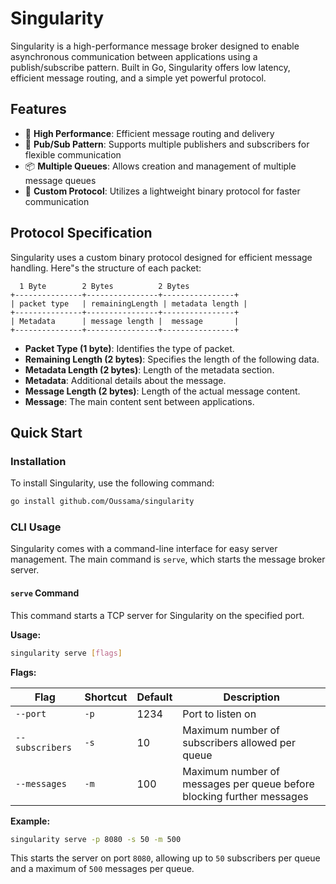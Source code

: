 # Singularity

Singularity is a high-performance message broker designed to enable asynchronous communication between applications using a publish/subscribe pattern. Built in Go, Singularity offers low latency, efficient message routing, and a simple yet powerful protocol.

## Features

- 🚀 **High Performance**: Efficient message routing and delivery
- 🔄 **Pub/Sub Pattern**: Supports multiple publishers and subscribers for flexible communication
- 📦 **Multiple Queues**: Allows creation and management of multiple message queues
- 🔌 **Custom Protocol**: Utilizes a lightweight binary protocol for faster communication

## Protocol Specification

Singularity uses a custom binary protocol designed for efficient message handling. Here"s the structure of each packet:

```
  1 Byte        2 Bytes          2 Bytes
+---------------+----------------+----------------+
| packet type   | remainingLength | metadata length |
+---------------+----------------+----------------+
| Metadata      | message length |  message       |
+---------------+----------------+----------------+
```

- **Packet Type (1 byte)**: Identifies the type of packet.
- **Remaining Length (2 bytes)**: Specifies the length of the following data.
- **Metadata Length (2 bytes)**: Length of the metadata section.
- **Metadata**: Additional details about the message.
- **Message Length (2 bytes)**: Length of the actual message content.
- **Message**: The main content sent between applications.

## Quick Start

### Installation

To install Singularity, use the following command:

```bash
go install github.com/Oussama/singularity
```

### CLI Usage

Singularity comes with a command-line interface for easy server management. The main command is `serve`, which starts the message broker server.

#### `serve` Command

This command starts a TCP server for Singularity on the specified port.

**Usage:**

```bash
singularity serve [flags]
```

**Flags:**

| Flag           | Shortcut | Default | Description                                                        |
|----------------|----------|---------|--------------------------------------------------------------------|
| `--port`        | `-p`     | 1234    | Port to listen on                                                  |
| `--subscribers` | `-s`     | 10      | Maximum number of subscribers allowed per queue                    |
| `--messages`    | `-m`     | 100     | Maximum number of messages per queue before blocking further messages |

**Example:**

```bash
singularity serve -p 8080 -s 50 -m 500
```

This starts the server on port `8080`, allowing up to `50` subscribers per queue and a maximum of `500` messages per queue.
